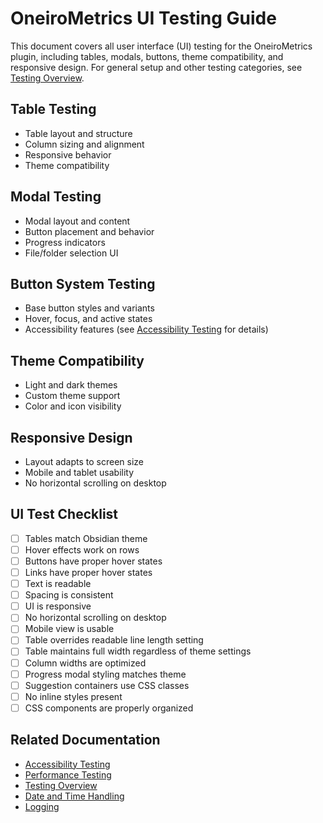 # OneiroMetrics UI Testing Guide

This document covers all user interface (UI) testing for the OneiroMetrics plugin, including tables, modals, buttons, theme compatibility, and responsive design. For general setup and other testing categories, see [Testing Overview](./testing-overview.md).

## Table Testing
- Table layout and structure
- Column sizing and alignment
- Responsive behavior
- Theme compatibility

## Modal Testing
- Modal layout and content
- Button placement and behavior
- Progress indicators
- File/folder selection UI

## Button System Testing
- Base button styles and variants
- Hover, focus, and active states
- Accessibility features (see [Accessibility Testing](./accessibility-testing.md) for details)

## Theme Compatibility
- Light and dark themes
- Custom theme support
- Color and icon visibility

## Responsive Design
- Layout adapts to screen size
- Mobile and tablet usability
- No horizontal scrolling on desktop

## UI Test Checklist
- [ ] Tables match Obsidian theme
- [ ] Hover effects work on rows
- [ ] Buttons have proper hover states
- [ ] Links have proper hover states
- [ ] Text is readable
- [ ] Spacing is consistent
- [ ] UI is responsive
- [ ] No horizontal scrolling on desktop
- [ ] Mobile view is usable
- [ ] Table overrides readable line length setting
- [ ] Table maintains full width regardless of theme settings
- [ ] Column widths are optimized
- [ ] Progress modal styling matches theme
- [ ] Suggestion containers use CSS classes
- [ ] No inline styles present
- [ ] CSS components are properly organized

## Related Documentation
- [Accessibility Testing](./accessibility-testing.md)
- [Performance Testing](./performance-testing.md)
- [Testing Overview](./testing-overview.md)
- [Date and Time Handling](../implementation/date-time.md)
- [Logging](../implementation/logging.md) 